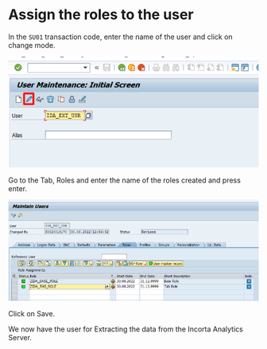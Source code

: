 # Assign the roles to the user

In the `SU01` transaction code, enter the name of the user and click on change mode.

<img src="general/assets/images/change-user.png" width="700" />

Go to the Tab, Roles and enter the name of the roles created and press enter.

<img src="general/assets/images/user-role-assign.png" width="700" />

Click on Save.

We now have the user for Extracting the data from the Incorta Analytics Server.
